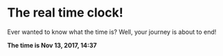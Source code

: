 # The real time clock!

Ever wanted to know what the time is? Well, your journey is about to end!

**The time is Nov 13, 2017, 14:37**